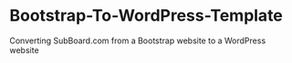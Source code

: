 # Bootstrap-To-WordPress-Template
Converting SubBoard.com from a Bootstrap website to a WordPress website 
